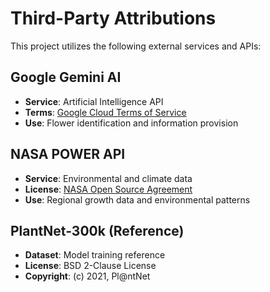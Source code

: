 # Third-Party Attributions

This project utilizes the following external services and APIs:

## Google Gemini AI
- **Service**: Artificial Intelligence API
- **Terms**: [Google Cloud Terms of Service](https://cloud.google.com/terms/)
- **Use**: Flower identification and information provision

## NASA POWER API  
- **Service**: Environmental and climate data
- **License**: [NASA Open Source Agreement](https://ti.arc.nasa.gov/opensource/)
- **Use**: Regional growth data and environmental patterns

## PlantNet-300k (Reference)
- **Dataset**: Model training reference
- **License**: BSD 2-Clause License
- **Copyright**: (c) 2021, Pl@ntNet
